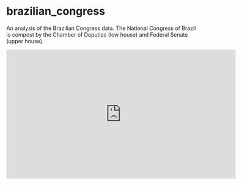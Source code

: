 # brazilian_congress
An analysis of the Brazilian Congress data. The National Congress of Brazil is compost by the Chamber of Deputies (low house) and Federal Senate (upper house).

<iframe src='https://dcl.dev.looker.com/embed/public/sH7G2Jc34BQ48nyXFSsF3Rmr8NWhtrr4' width='600' height='338' frameborder='0'></iframe>
